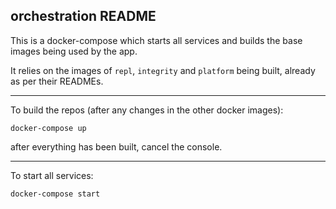 orchestration README
---

This is a docker-compose which starts all services and builds the base images being used by the app.

It relies on the images of `repl`, `integrity` and `platform` being built, already as per their READMEs.

---

To build the repos (after any changes in the other docker images):

`docker-compose up` 

after everything has been built, cancel the console.

---

To start all services:

`docker-compose start`
